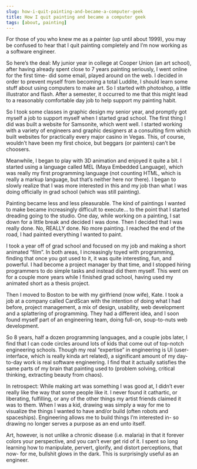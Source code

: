 ```yaml
---
slug: how-i-quit-painting-and-became-a-computer-geek
title: How I quit painting and became a computer geek
tags: [about, painting]
---
```


For those of you who knew me as a painter (up until about 1999), you may be confused to hear that I quit painting completely and I’m now working as a software engineer.

So here’s the deal: My junior year in college at Cooper Union (an art school), after having already spent close to 7 years painting seriously, I went online for the first time- did some email, played around on the web. I decided in order to prevent myself from becoming a total Luddite, I should learn some stuff about using computers to make art. So I started with photoshop, a little illustrator and flash. After a semester, it occurred to me that this might lead to a reasonably comfortable day job to help support my painting habit.

So I took some classes in graphic design my senior year, and promptly got myself a job to support myself when I started grad school. The first thing I did was built a website for Samsonite, which went well. I started working with a variety of engineers and graphic designers at a consulting firm which built websites for practically every major casino in Vegas. This, of course, wouldn’t have been my first choice, but beggars (or painters) can’t be choosers.

Meanwhile, I began to play with 3D animation and enjoyed it quite a bit. I started using a language called MEL (Maya Embedded Language), which was really my first programming language (not counting HTML, which is really a markup language, but that’s neither here nor there). I began to slowly realize that I was more interested in this and my job than what I was doing officially in grad school (which was still painting).

Painting became less and less pleasurable. The kind of paintings I wanted to make became increasingly difficult to execute… to the point that I started dreading going to the studio. One day, while working on a painting, I sat down for a little break and decided I was done. Then I decided that I was really done. No, REALLY done. No more painting. I reached the end of the road, I had painted everything I wanted to paint.

I took a year off of grad school and focused on my job and making a short animated “film”. In both areas, I increasingly toyed with programming, finding that once you got used to it, it was quite interesting, fun, and powerful. I had become a project manager by that time, and I stopped hiring programmers to do simple tasks and instead did them myself. This went on for a couple more years while I finished grad school, having used my animated short as a thesis project.

Then I moved to Boston to be with my girlfriend (now wife), Kate. I took a job at a company called CardScan with the intention of doing what I had before, project management, a mix of design, usability, web development and a splattering of programming. They had a different idea, and I soon found myself part of an engineering team, doing full-on, soup-to-nuts web development.

So 8 years, half a dozen programming languages, and a couple jobs later, I find that I can code circles around lots of kids that come out of top-notch engineering schools. Though my real “expertise” in engineering is UI (user-interface, which is really kinda art related), a significant amount of my day-to-day work is real software engineering. I find that it actually satisfies the same parts of my brain that painting used to (problem solving, critical thinking, extracting beauty from chaos).

In retrospect: While making art was something I was good at, I didn’t ever really like the way that some people like it. I never found it cathartic, or liberating, fulfilling, or any of the other things my artist friends claimed it was to them. When I was a kid, drawing was simply a way for me to visualize the things I wanted to have and/or build (often robots and spaceships). Engineering allows me to build things I’m interested in- so drawing no longer serves a purpose as an end unto itself.

Art, however, is not unlike a chronic disease (i.e. malaria) in that it forever colors your perspective, and you can’t ever get rid of it. I spent so long learning how to manipulate, pervert, glorify, and distort perceptions, that now- for me, bullshit glows in the dark. This is surprisingly useful as an engineer.